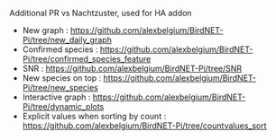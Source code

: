 Additional PR vs Nachtzuster, used for HA addon
- New graph : https://github.com/alexbelgium/BirdNET-Pi/tree/new_daily_graph
- Confirmed species : https://github.com/alexbelgium/BirdNET-Pi/tree/confirmed_species_feature
- SNR : https://github.com/alexbelgium/BirdNET-Pi/tree/SNR
- New species on top : https://github.com/alexbelgium/BirdNET-Pi/tree/new_species
- Interactive graph : https://github.com/alexbelgium/BirdNET-Pi/tree/dynamic_plots
- Explicit values when sorting by count : https://github.com/alexbelgium/BirdNET-Pi/tree/countvalues_sort
